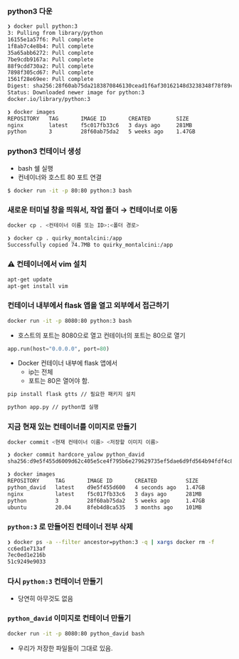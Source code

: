 ### python3 다운

```bash
❯ docker pull python:3
3: Pulling from library/python
16155e1a57f6: Pull complete
1f8ab7c4e8b4: Pull complete
35a65abb6272: Pull complete
7be9cdb9167a: Pull complete
88f9cdd730a2: Pull complete
7898f305cd67: Pull complete
1561f28e69ee: Pull complete
Digest: sha256:28f60ab75da2183870846130cead1f6af30162148d3238348f78f89cf6160b5d
Status: Downloaded newer image for python:3
docker.io/library/python:3

❯ docker images
REPOSITORY   TAG       IMAGE ID       CREATED        SIZE
nginx        latest    f5c017fb33c6   3 days ago     281MB
python       3         28f60ab75da2   5 weeks ago    1.47GB
```

### python3 컨테이너 생성

- bash 쉘 실행
- 컨네이너와 호스트 80 포트 연결

```bash
$ docker run -it -p 80:80 python:3 bash
```

### 새로운 터미널 창을 띄워서, 작업 폴더 → 컨테이너로 이동

```bash
docker cp . <컨테이너 이름 또는 ID>:<폴더 경로>

❯ docker cp . quirky_montalcini:/app
Successfully copied 74.7MB to quirky_montalcini:/app
```

### ⚠️ 컨테이너에서 vim 설치

```bash
apt-get update
apt-get install vim
```

### 컨테이너 내부에서 flask 앱을 열고 외부에서 접근하기

```bash
docker run -it -p 8080:80 python:3 bash
```

- 호스트의 포트는 8080으로 열고 컨테이너의 포트는 80으로 열기

```python
app.run(host="0.0.0.0", port=80)
```

- Docker 컨테이너 내부에 flask 앱에서
    - ip는 전체
    - 포트는 80은 열어야 함.

```bash
pip install flask gtts // 필요한 패키지 설치

python app.py // python앱 실행
```

### 지금 현재 있는 컨테이너를 이미지로 만들기

```bash
docker commit <현재 컨테이너 이름> <저장할 이미지 이름>
```

```bash
❯ docker commit hardcore_yalow python_david
sha256:d9e5f455d6009d62c405e5ce4f795b6e279629735ef5dae6d9fd564b94fdf4c8

❯ docker images
REPOSITORY     TAG       IMAGE ID       CREATED         SIZE
python_david   latest    d9e5f455d600   4 seconds ago   1.47GB
nginx          latest    f5c017fb33c6   3 days ago      281MB
python         3         28f60ab75da2   5 weeks ago     1.47GB
ubuntu         20.04     8feb4d8ca535   3 months ago    101MB
```

### `python:3` 로 만들어진 컨테이너 전부 삭제

```bash
❯ docker ps -a --filter ancestor=python:3 -q | xargs docker rm -f
cc6ed1e713af
7ec0ed1e216b
51c9249e9033
```

### 다시 `python:3` 컨테이너 만들기

- 당연히 아무것도 없음

### `python_david` 이미지로 컨테이너 만들기

```bash
docker run -it -p 8080:80 python_david bash
```

- 우리가 저장한 파일들이 그대로 있음.
